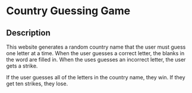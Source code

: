 # Country Guessing Game

## Description

This website generates a random country name that the user must guess one letter at a time. When the user guesses a correct letter, the  blanks in the word are filled in. When the uses guesses an incorrect letter, the user gets a strike. 

If the user guesses all of the letters in the country name, they win. If they get ten strikes, they lose.